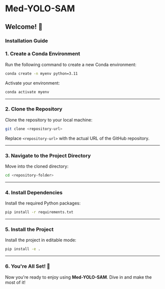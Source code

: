 # Med-YOLO-SAM

## Welcome! 🚀  

### Installation Guide  

### 1. Create a Conda Environment  

Run the following command to create a new Conda environment:  
```bash
conda create -n myenv python=3.11
```

Activate your environment:  
```bash
conda activate myenv
```

---

### 2. Clone the Repository  

Clone the repository to your local machine:  
```bash
git clone <repository-url>
```

Replace `<repository-url>` with the actual URL of the GitHub repository.

---

### 3. Navigate to the Project Directory  

Move into the cloned directory:  
```bash
cd <repository-folder>
```

---

### 4. Install Dependencies  

Install the required Python packages:  
```bash
pip install -r requirements.txt
```

---

### 5. Install the Project  

Install the project in editable mode:  
```bash
pip install -e .
```

---

### 6. You're All Set! 🎉  

Now you're ready to enjoy using **Med-YOLO-SAM**. Dive in and make the most of it!  
